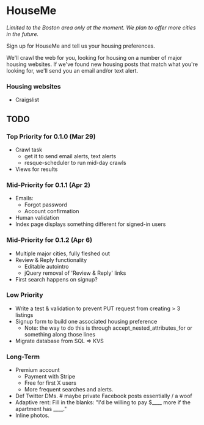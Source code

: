 HouseMe
=======

*Limited to the Boston area only at the moment. We plan to offer more cities in the future.*

Sign up for HouseMe and tell us your housing preferences.  

We'll crawl the web for you, looking for housing on a number of major housing websites. If we've found new housing posts that match what you're looking for, we'll send you an email and/or text alert.

### Housing websites
+ Craigslist


TODO
----------------

### Top Priority for 0.1.0 (Mar 29)

+ Crawl task
  + get it to send email alerts, text alerts
  + resque-scheduler to run mid-day crawls
+ Views for results


### Mid-Priority for 0.1.1 (Apr 2)

+ Emails:
  + Forgot password
  + Account confirmation
+ Human validation
+ Index page displays something different for signed-in users

### Mid-Priority for 0.1.2 (Apr 6)

+ Multiple major cities, fully fleshed out
+ Review & Reply functionality
  + Editable autointro
  + jQuery removal of 'Review & Reply' links
+ First search happens on signup?


### Low Priority

+ Write a test & validation to prevent PUT request from creating > 3 listings
+ Signup form to build one associated housing preference
  + Note: the way to do this is through accept_nested_attributes_for or something along those lines  
+ Migrate database from SQL => KVS


### Long-Term

+ Premium account
  + Payment with Stripe
  + Free for first X users
  + More frequent searches and alerts.
+ Def Twitter DMs. # maybe private Facebook posts essentially / a woof
+ Adaptive rent: Fill in the blanks: "I'd be willing to pay $____ more if the apartment has ____."
+ Inline photos.
